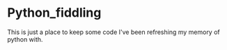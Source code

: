 # Python_fiddling
This is just a place to keep some code I've been refreshing my memory of python with.
